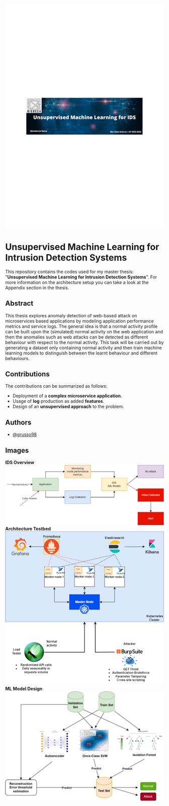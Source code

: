 ![alt text](https://github.com/grusso98/UnsupervisedIntrusionDetection/blob/main/imgs/Unsupervised%20Machine%20Learning%20for%20IDS.png)
# Unsupervised Machine Learning for Intrusion Detection Systems
This repository contains the codes used for my master thesis: "**Unsupervised Machine Learning for Intrusion Detection Systems**". For more information on the architecture setup you can take a look at the Appendix section in the thesis.

## Abstract
This thesis explores anomaly detection of web-based attack on microservices based applications by modeling application performance metrics and service logs. The general idea is that a normal activity profile can be built upon the (simulated) normal activity on the web application and then the anomalies such as web attacks can be detected as different behaviour with respect to the normal activity. This task will be carried out by generating a dataset only containing normal activity and then train machine learning models to distinguish between the learnt behaviour and different behaviours.

## Contributions
The contributions can be summarized as follows:
* Deployment of a **complex microservice application**.
* Usage of **log** production as added **features**.
* Design of an **unsupervised approach** to the problem.


## Authors

- [@grusso98](https://github.com/grusso98)

## Images
**IDS Overview**
</br>
![Alt text](https://github.com/grusso98/UnsupervisedIntrusionDetection/blob/main/imgs/overview.png "Overview")
</br>
**Architecture Testbed**
</br>
![Alt text](https://github.com/grusso98/UnsupervisedIntrusionDetection/blob/main/imgs/testbed.png "Testbed")
</br>
**ML Model Design**
</br>
![Alt text](https://github.com/grusso98/UnsupervisedIntrusionDetection/blob/main/imgs/model-design-overview.png "Model Design")
</br>
